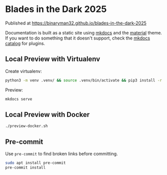 # Blades in the Dark 2025

Published at <https://binaryman32.github.io/blades-in-the-dark-2025>

Documentation is built as a static site using [mkdocs][] and the [material][mkdocs-material] theme.
If you want to do something that it doesn't support, check the [mkdocs catalog][mkdocs-catalog] for plugins.

[mkdocs]: https://www.mkdocs.org/
[mkdocs-material]: https://squidfunk.github.io/mkdocs-material
[mkdocs-catalog]: https://github.com/mkdocs/catalog

## Local Preview with Virtualenv

Create virtualenv:

```sh
python3 -m venv .venv/ && source .venv/bin/activate && pip3 install -r requirements.txt
```

Preview:

```sh
mkdocs serve
```

## Local Preview with Docker

```sh
./preview-docker.sh
```

## Pre-commit

Use `pre-commit` to find broken links before committing.

```sh
sudo apt install pre-commit
pre-commit install
```
